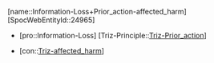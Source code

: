 ﻿---
type: TrizContradiction
aliases:
- Information-Loss+Prior_action-affected_harm
license: CC BY-SA 4.0
copyright: https://github.com/SpocWeb
IsDeleted: false
IsReadOnly: false
Confidential: public
tags: 
- Triz/Contradiction
---
[name::Information-Loss+Prior_action-affected_harm]
[SpocWebEntityId::24965]
+ [pro::Information-Loss]
[Triz-Principle::[Triz-Prior_action](tech/Triz/Principle/Triz-Prior_action.md)]
- [con::[Triz-affected_harm](tech/Triz/Parameter/Triz-affected_harm.md)]

